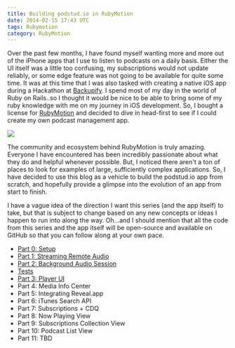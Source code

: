 ```yaml
---
title: Building podstud.io in RubyMotion
date: 2014-02-15 17:43 UTC
tags: Rubymotion
category: RubyMotion
---
```


Over the past few months, I have found myself wanting more and more out of the iPhone apps that I use to listen to podcasts on a daily basis. Either the UI itself was a little too confusing, my subscriptions would not update reliably, or some edge feature was not going to be available for quite some time. It was at this time that I was also tasked with creating a native iOS app during a Hackathon at [Backupify](http://www.backupify.com). I spend most of my day in the world of Ruby on Rails..so I thought it would be nice to be able to bring some of my ruby knowledge with me on my journey in iOS development. So, I bought a license for [RubyMotion](http://www.rubymotion) and decided to dive in head-first to see if I could create my own podcast management app. 

![](/blog/building-podstudio-in-rubymotion/logotype-icon.png)

The community and ecosystem behind RubyMotion is truly amazing. Everyone I have encountered has been incredibly passionate about what they do and helpful whenever possible. But, I noticed there aren't a ton of places to look for examples of large, sufficiently complex applications. So, I have decided to use this blog as a vehicle to build the podstud.io app from scratch, and hopefully provide a glimpse into the evolution of an app from start to finish.

I have a vague idea of the direction I want this series (and the app itself) to take, but that is subject to change based on any new concepts or ideas I happen to run into along the way. Oh...and I should mention that all the code from this series and the app itself will be open-source and available on GitHub so that you can follow along at your own pace.

* [Part 0: Setup](http://podstud.io/building-podstudio-in-rubymotion-setup/)
* [Part 1: Streaming Remote Audio](http://podstud.io/building-podstudio-in-rubymotion-part-1/)
* [Part 2: Background Audio Session](http://podstud.io/building-podstudio-in-rubymotion-part-2/)
* [Tests](http://podstud.io/bonus-building-podstudio-in-rubymotion-tests/)
* [Part 3: Player UI](http://podstud.io/building-podstudio-in-rubymotion-part-3/)
* Part 4: Media Info Center
* Part 5: Integrating Reveal.app
* Part 6: iTunes Search API
* Part 7: Subscriptions + CDQ
* Part 8: Now Playing View
* Part 9: Subscriptions Collection View
* Part 10: Podcast List View
* Part 11: TBD
